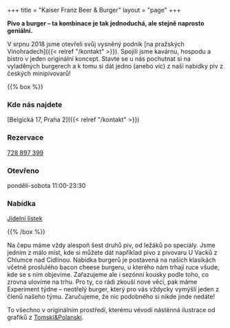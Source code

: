 +++
title = "Kaiser Franz Beer & Burger"
layout = "page"
+++

**Pivo a burger – ta kombinace je tak jednoduchá, ale stejně naprosto geniální.**

V srpnu 2018 jsme otevřeli svůj vysněný podnik [na pražských Vinohradech]({{< relref "/kontakt" >}}). Spojili jsme kavárnu, hospodu a bistro v jeden originální koncept. Stavte se u nás pochutnat si na vyladěných burgerech a k tomu si dát jedno (anebo víc) z naší nabídky piv z českých minipivovarů!

{{% box %}}

### Kde nás najdete
[Belgická 17, Praha 2]({{< relref "/kontakt" >}})

### Rezervace
[728 897 399](tel:+420728897399)

### Otevřeno
pondělí-sobota 11:00-23:30

### Nabídka
[Jídelní lístek](/menu.pdf)

{{% /box %}}

Na čepu máme vždy alespoň šest druhů piv, od ležáků po speciály. Jsme jedním z málo míst, kde si můžete dát například pivo z pivovaru U Vacků z Chlumce nad Cidlinou. Nabídka burgerů je postavená na našich klasikách včetně proslulého bacon cheese burgeru, u kterého nám trhají ruce všude, kde se s ním objevíme. Zařazujeme ale i sezónní kousky podle toho, co zrovna ulovíme na trhu. Pro ty, co rádi zkouší nové věci, pak máme Experiment týdne – neotřelý burger, který pro vás vždycky vymýšlí jeden z členů našeho týmu. Zaručujeme, že nic podobného si nikde jinde nedáte!

To všechno v originálním prostředí, kterému vévodí nástěnná ilustrace od grafiků z [Tomski&Polanski](https://www.tomskipolanski.com).